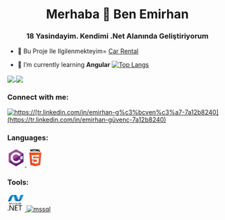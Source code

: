 <h1 align="center">Merhaba 👋 Ben Emirhan</h1>
<h3 align="center">18 Yasindayim. Kendimi .Net Alanında Geliştiriyorum</h3>

- 🔭 Bu Proje Ile Ilgilenmekteyim= [Car Rental](https://github.com/emirhangvnc/ReCapProject)

- 🌱 I’m currently learning **Angular**
[![Top Langs](https://github-readme-stats.vercel.app/api/top-langs/?username=emirhangvnc&layout=compact)](https://github.com/emirhangvnc/github-readme-stats)
<a href="https://github.com/emirhangvnc/rentalcar">
  <img align="center" src="https://github-readme-stats.vercel.app/api/pin/?username=anuraghazra&repo=github-readme-stats" />
</a>
<a href="https://github.com/anuraghazra/convoychat">
  <img align="center" src="https://github-readme-stats.vercel.app/api/pin/?username=anuraghazra&repo=convoychat" />
</a>

<h3 align="left">Connect with me:</h3>
<p align="left">
<a href="https://linkedin.com/in/https://tr.linkedin.com/in/emirhan-g%c3%bcven%c3%a7-7a12b8240" target="blank"><img align="center" src="https://raw.githubusercontent.com/rahuldkjain/github-profile-readme-generator/master/src/images/icons/Social/linked-in-alt.svg" alt="https://[tr.linkedin.com/in/emirhan-g%c3%bcven%c3%a7-7a12b8240](https://tr.linkedin.com/in/emirhan-güvenç-7a12b8240)" height="30" width="40" /></a>
</p>
<h3 align="left">Languages:</h3>
<p align="left"> <a href="https://www.w3schools.com/cs/" target="_blank" rel="noreferrer"> <img src="https://raw.githubusercontent.com/devicons/devicon/master/icons/csharp/csharp-original.svg" alt="csharp" width="40" height="40"/> </a>
<a href="https://www.w3.org/html/" target="_blank" rel="noreferrer"> <img src="https://raw.githubusercontent.com/devicons/devicon/master/icons/html5/html5-original-wordmark.svg" alt="html5" width="40" height="40"/> </a> </p>
<h3 align="left">Tools:</h3>
<a href="https://dotnet.microsoft.com/" target="_blank" rel="noreferrer"> <img src="https://raw.githubusercontent.com/devicons/devicon/master/icons/dot-net/dot-net-original-wordmark.svg" alt="dotnet" width="40" height="40"/> </a> <a href="https://www.microsoft.com/en-us/sql-server" target="_blank" rel="noreferrer"> <img src="https://www.svgrepo.com/show/303229/microsoft-sql-server-logo.svg" alt="mssql" width="40" height="40"/> </a>
